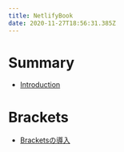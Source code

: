 ```yaml
---
title: NetlifyBook
date: 2020-11-27T18:56:31.385Z
---
```


# Summary

- [Introduction](README.md)

# Brackets

* [Bracketsの導入](brackets-setting.md)
